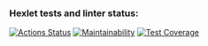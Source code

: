 ### Hexlet tests and linter status:
[![Actions Status](https://github.com/veter0ck/frontend-project-44/workflows/hexlet-check/badge.svg)](https://github.com/veter0ck/frontend-project-44/actions)
[![Maintainability](https://api.codeclimate.com/v1/badges/b15d3e6dc27a1855fdf6/maintainability)](https://codeclimate.com/github/veter0ck/frontend-project-44/maintainability)
[![Test Coverage](https://api.codeclimate.com/v1/badges/b15d3e6dc27a1855fdf6/test_coverage)](https://codeclimate.com/github/veter0ck/frontend-project-44/test_coverage)
